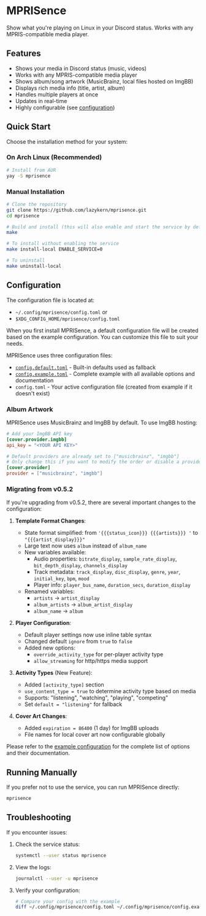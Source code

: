 # MPRISence

Show what you're playing on Linux in your Discord status. Works with any MPRIS-compatible media player.

## Features

- Shows your media in Discord status (music, videos)
- Works with any MPRIS-compatible media player
- Shows album/song artwork (MusicBrainz, local files hosted on ImgBB)
- Displays rich media info (title, artist, album)
- Handles multiple players at once
- Updates in real-time
- Highly configurable (see [configuration](#configuration))

## Quick Start

Choose the installation method for your system:

### On Arch Linux (Recommended)
```bash
# Install from AUR
yay -S mprisence
```

### Manual Installation
```bash
# Clone the repository
git clone https://github.com/lazykern/mprisence.git
cd mprisence

# Build and install (this will also enable and start the service by default)
make

# To install without enabling the service
make install-local ENABLE_SERVICE=0

# To uninstall
make uninstall-local
```

## Configuration

The configuration file is located at:
- `~/.config/mprisence/config.toml` or
- `$XDG_CONFIG_HOME/mprisence/config.toml`

When you first install MPRISence, a default configuration file will be created based on the example configuration. You can customize this file to suit your needs.

MPRISence uses three configuration files:
- [`config.default.toml`](./config/config.default.toml) - Built-in defaults used as fallback
- [`config.example.toml`](./config/config.example.toml) - Complete example with all available options and documentation
- `config.toml` - Your active configuration file (created from example if it doesn't exist)

### Album Artwork

MPRISence uses MusicBrainz and ImgBB by default. To use ImgBB hosting:
```toml
# Add your ImgBB API key
[cover.provider.imgbb]
api_key = "<YOUR API KEY>"

# Default providers are already set to ["musicbrainz", "imgbb"]
# Only change this if you want to modify the order or disable a provider
[cover.provider]
provider = ["musicbrainz", "imgbb"]
```

### Migrating from v0.5.2

If you're upgrading from v0.5.2, there are several important changes to the configuration:

1. **Template Format Changes**:
   - State format simplified: from `'{{{status_icon}}} {{{artists}}} '` to `"{{{artist_display}}}"`
   - Large text now uses `album` instead of `album_name`
   - New variables available:
     - Audio properties: `bitrate_display`, `sample_rate_display`, `bit_depth_display`, `channels_display`
     - Track metadata: `track_display`, `disc_display`, `genre`, `year`, `initial_key`, `bpm`, `mood`
     - Player info: `player_bus_name`, `duration_secs`, `duration_display`
   - Renamed variables:
     - `artists` → `artist_display`
     - `album_artists` → `album_artist_display`
     - `album_name` → `album`

2. **Player Configuration**:
   - Default player settings now use inline table syntax
   - Changed default `ignore` from `true` to `false`
   - Added new options:
     - `override_activity_type` for per-player activity type
     - `allow_streaming` for http/https media support

3. **Activity Types** (New Feature):
   - Added `[activity_type]` section
   - `use_content_type = true` to determine activity type based on media
   - Supports: "listening", "watching", "playing", "competing"
   - Set `default = "listening"` for fallback

4. **Cover Art Changes**:
   - Added `expiration = 86400` (1 day) for ImgBB uploads
   - File names for local cover art now configurable globally

Please refer to the [example configuration](./config/config.example.toml) for the complete list of options and their documentation.

## Running Manually

If you prefer not to use the service, you can run MPRISence directly:

```bash
mprisence
```

## Troubleshooting

If you encounter issues:

1. Check the service status:
   ```bash
   systemctl --user status mprisence
   ```

2. View the logs:
   ```bash
   journalctl --user -u mprisence
   ```

3. Verify your configuration:
   ```bash
   # Compare your config with the example
   diff ~/.config/mprisence/config.toml ~/.config/mprisence/config.example.toml
   ```
